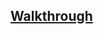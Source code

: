 ## [Walkthrough](https://medium.com/@vivek-kumar/offensive-security-proving-grounds-walk-through-medjed-7570cbbea087)
